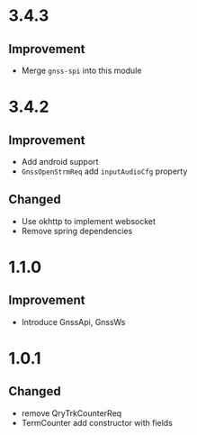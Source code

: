 # 3.4.3
## Improvement
- Merge `gnss-spi` into this module

# 3.4.2
## Improvement
- Add android support
- `GnssOpenStrmReq` add `inputAudioCfg` property

## Changed
- Use okhttp to implement websocket
- Remove spring dependencies

# 1.1.0
## Improvement
- Introduce GnssApi, GnssWs

# 1.0.1
## Changed
- remove QryTrkCounterReq
- TermCounter add constructor with fields
